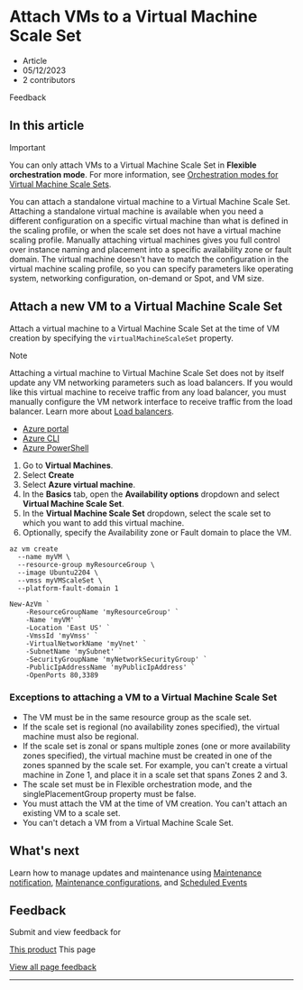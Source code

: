 # Attach VMs to a Virtual Machine Scale Set

* Article
* 05/12/2023
* 2 contributors

Feedback

## In this article

Important

You can only attach VMs to a Virtual Machine Scale Set in **Flexible orchestration mode**. For more information, see [Orchestration modes for Virtual Machine Scale Sets](virtual-machine-scale-sets-orchestration-modes).

You can attach a standalone virtual machine to a Virtual Machine Scale Set. Attaching a standalone virtual machine is available when you need a different configuration on a specific virtual machine than what is defined in the scaling profile, or when the scale set does not have a virtual machine scaling profile. Manually attaching virtual machines gives you full control over instance naming and placement into a specific availability zone or fault domain. The virtual machine doesn't have to match the configuration in the virtual machine scaling profile, so you can specify parameters like operating system, networking configuration, on-demand or Spot, and VM size.

## Attach a new VM to a Virtual Machine Scale Set

Attach a virtual machine to a Virtual Machine Scale Set at the time of VM creation by specifying the `virtualMachineScaleSet` property.

Note

Attaching a virtual machine to Virtual Machine Scale Set does not by itself update any VM networking parameters such as load balancers. If you would like this virtual machine to receive traffic from any load balancer, you must manually configure the VM network interface to receive traffic from the load balancer. Learn more about [Load balancers](../virtual-network/network-overview#load-balancers).

* [Azure portal](#tabpanel_1_portal)
* [Azure CLI](#tabpanel_1_cli)
* [Azure PowerShell](#tabpanel_1_powershell)

1. Go to **Virtual Machines**.
2. Select **Create**
3. Select **Azure virtual machine**.
4. In the **Basics** tab, open the **Availability options** dropdown and select **Virtual Machine Scale Set**.
5. In the **Virtual Machine Scale Set** dropdown, select the scale set to which you want to add this virtual machine.
6. Optionally, specify the Availability zone or Fault domain to place the VM.

```
az vm create 
  --name myVM \
  --resource-group myResourceGroup \
  --image Ubuntu2204 \
  --vmss myVMScaleSet \
  --platform-fault-domain 1

```

```
New-AzVm `
    -ResourceGroupName 'myResourceGroup' `
    -Name 'myVM' `
    -Location 'East US' `
    -VmssId 'myVmss' `
    -VirtualNetworkName 'myVnet' `
    -SubnetName 'mySubnet' `
    -SecurityGroupName 'myNetworkSecurityGroup' `
    -PublicIpAddressName 'myPublicIpAddress' `
    -OpenPorts 80,3389

```

### Exceptions to attaching a VM to a Virtual Machine Scale Set

* The VM must be in the same resource group as the scale set.
* If the scale set is regional (no availability zones specified), the virtual machine must also be regional.
* If the scale set is zonal or spans multiple zones (one or more availability zones specified), the virtual machine must be created in one of the zones spanned by the scale set. For example, you can't create a virtual machine in Zone 1, and place it in a scale set that spans Zones 2 and 3.
* The scale set must be in Flexible orchestration mode, and the singlePlacementGroup property must be false.
* You must attach the VM at the time of VM creation. You can't attach an existing VM to a scale set.
* You can't detach a VM from a Virtual Machine Scale Set.

## What's next

Learn how to manage updates and maintenance using [Maintenance notification](virtual-machine-scale-sets-maintenance-notifications), [Maintenance configurations](../virtual-machines/maintenance-configurations), and [Scheduled Events](../virtual-machines/linux/scheduled-events)

## Feedback

Submit and view feedback for

[This product](https://feedback.azure.com/d365community/forum/ec2f1827-be25-ec11-b6e6-000d3a4f0f1c)
This page

[View all page feedback](https://github.com/MicrosoftDocs/azure-docs/issues)

---

